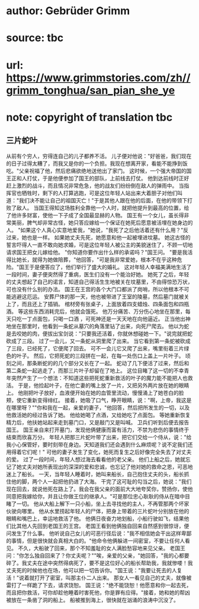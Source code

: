 # author: Gebrüder Grimm
# source: tbc
# url: https://www.grimmstories.com/zh//grimm_tonghua/san_pian_she_ye
# note: copyright of translation tbc

## 三片蛇叶 

从前有个穷人，穷得连自己的儿子都养不活。
儿子便对他说："好爸爸，我们现在的日子过得太糟了，而我又是你的一个负担。我现在想离开家，看能不能挣到饭吃。"父亲祝福了他，然后悲痛欲绝地送他出了家门。
这时候，一个强大帝国的国王正和人打仗，于是他便参加了国王的部队，上前线去打仗。
他到达前线时正好赶上激烈的战斗，而且情况非常危急，他的战友们纷纷倒在敌人的弹雨中。
当指挥官也牺牲时，剩下的人打算逃跑，可是这位年轻人站出来大着胆子对他们叫道："我们决不能让自己的祖国灭亡！"于是其他人跟在他的后面，在他的带领下打败了敌人。
当国王得知这场胜利全靠他一个人时，就把他提升到最高的位置，给了他许多财富，使他一下子成了全国最显赫的人物。
国王有一个女儿，虽长得非常美丽，脾气却非常古怪，她只答应嫁给一个保证在她死后愿意被活埋在她身边的人。
"如果这个人真心实意地爱我，"她说，"我死了之后他活着还有什么用？"反过来，她也是一样。
如果她丈夫先死，她愿意和他一起被埋进坟墓。
她这古怪的誓言吓得人一直不敢向她求婚，可是这位年轻人被公主的美貌迷住了，不顾一切地请求国王把女儿嫁给他。
"你知道你要作出什么样的承诺吗？"国王问。
"要是我活得比她长，就得为她做陪葬，"他回答，"可是我非常爱她，根本不在乎这种危险。"国王于是便答应了，他们举行了盛大的婚礼。
这对年轻人幸福美满地生活了一段时间，妻子便突然得了重病，医生们没有一个能治好她。
她死了之后，年轻的丈夫想起了自己的诺言，知道自己得活生生地被关在坟墓里，不由得惊恐万状，可也没有什么别的办法。
国王在王宫的各个大门口都派了岗哨，所以他根本不可能逃避这厄运。
安葬尸体的那一天，他也被带进了王室的陵墓，然后墓门就被关上了，而且还上了插销。
棺材旁有张桌子，上面放着四支蜡烛、四条面包和四瓶酒。
等这些东西消耗完后，他就会饿死。
他万分痛苦、万分伤心地坐在那里，每天只吃一丁点面包，只喝一口酒
，可死神还是一天天地在向他逼近。
正当他出神地坐在那里时，他看到一条蛇从墓穴的角落里钻了出来，向死尸爬去。
他以为蛇是去咬她的肉，便拔出宝剑说："只要我还活着，你就休想碰她一下。"说完就把蛇砍成了三段。
过了一会儿，又一条蛇从洞里爬了出来。
当它看到第一条蛇被砍成了三段，已经死了，它便爬了回去。
可不一会儿它又爬了出来，嘴里衔着三片绿色的叶子。
然后，它把死蛇的三段拼在一起，在每一处伤口上盖上一片叶子。
顷刻之间，那条断蛇的的几个部分又长在了一起。
蛇动了几下便活了过来，然后和第二条蛇一起逃走了，而那三片叶子却留在了地上。
这位目睹了这一切的不幸青年突然产生了一个想法：不知道这些把死蛇重新救活的叶子的魔力能不能把人也救活。
于是，他捡起叶子，在他亡妻的嘴上放了一片，又把另外两片放在她的眼睛上。
他刚把叶子放好，血液便开始在她的血管里流动，慢慢涌上了她苍白的脸颊，使它重新变得绯红。
接着，她吸了口气，睁开眼睛，说："啊，上帝，我这是在哪里呀？""你和我在一起，亲爱的妻子，"他回答，然后把所发生的一切，以及他救活她的经过告诉了她。
他给她喝了点酒，又给她吃了点面包。
等她重新恢复精力后，他扶她站起来走到墓门口，又是敲门又是叫喊。
卫兵们听到后便去报告国王。
国王亲自来打开墓门，发现他俩健康而富有活力，不禁为悲伤的事情终于结束而欣喜万分。
年轻人把那三片蛇叶带了出来，把它们交给一个侍从，说："给我小心保管好，要时刻带在身边。天知道我们还会遇到什么麻烦呢？说不定我们还用得着它们呢！"
可他的妻子发生了变化，她死而复生之后好像完全失去了对丈夫的爱。
过了一段时间，年轻人想过海去看看他的老父亲。
他们上船之后，她就忘记了她丈夫对她所表现出的深深的爱和忠诚，也忘记了他对她的救命之恩，可恶地迷上了船长。
一天，当年轻人睡着时，她叫来船长，自己抱住丈夫的头，船长抓住他的脚，两个人一起把他扔进了大海。
干完了这可耻的勾当之后，她说："我们现在回去，就说他死在路上了。我会在我父亲的面前大大地夸奖你，赞扬你，使他同意把我嫁给你，并且让你做王位的继承人。"可是那位忠心耿耿的侍从在暗中目睹了一切。
他从大船上解下一只小船，坐上去寻找他的主人，不再管那两个坏家伙驶向哪里。
他从水里捞起年轻人的尸体，把身上带着的三片蛇叶分别放在他的眼睛和嘴巴上，幸运地救活了他。
他俩日夜奋力地划船，小船行驶如飞，结果他们比其他人先回到老国王的王宫。
老国王看到他俩独自回来自然感到很惊讶，便问发生了什么事。
他听说自己女儿的可恶行径后说："我不相信她会干出这样卑鄙的事情，但是很快就会真相大白的。"他命令他俩躲进一间密室，不要让任何人看见。
不久，大船驶了回来，那个不知羞耻的女人满脸愁容地来见父亲。
老国王问："你怎么独自回来了？你丈夫呢？""唉，亲爱的父亲，"她回答，"我的心都要碎了。我丈夫在途中突然得病死了，要不是这位好心的船长帮助我，我就惨喽！我丈夫死的时候他也在场，他可以把一切告诉你。"国王说："我要让死去的人复活！"说着就打开了密室，叫那主仆二人出来。
那女人一看见自己的丈夫，就像被雷打了一样跪了下去，请求饶恕。
国王说："绝不能饶恕！他愿意和你一起去死，而且把你救活，可你却趁他睡着时害死他，你是罪有应得。"接着，她和她的帮凶被放在一条凿了洞的船上。
船被推到海上，很快就在汹涌的浪涛中沉没了。
